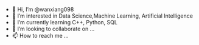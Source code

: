 - 👋 Hi, I’m @wanxiang098
- 👀 I’m interested in Data Science,Machine Learning, Artificial Intelligence
- 🌱 I’m currently learning C++, Python, SQL
- 💞️ I’m looking to collaborate on ...
- 📫 How to reach me ...

<!---
wanxiang098/wanxiang098 is a ✨ special ✨ repository because its `README.md` (this file) appears on your GitHub profile.
You can click the Preview link to take a look at your changes.
--->
